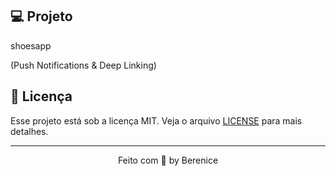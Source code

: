 
## 💻 Projeto

shoesapp

(Push Notifications & Deep Linking)

## 📝 Licença

Esse projeto está sob a licença MIT. Veja o arquivo [LICENSE](LICENSE) para mais detalhes.

---

<p align="center">
  Feito com 💜 by Berenice
</p>
